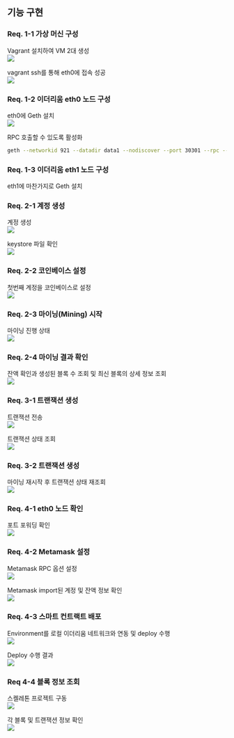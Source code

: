 ## 기능 구현
### Req. 1-1 가상 머신 구성
Vagrant 설치하여 VM 2대 생성  
![](./img/vagrant.png)

vagrant ssh를 통해 eth0에 접속 성공  
![](./img/vagrant-ssh-eth0.png)

### Req. 1-2 이더리움 eth0 노드 구성
eth0에 Geth 설치  
![](./img/eth0-install-geth.png)

RPC 호출할 수 있도록 활성화
```sh
geth --networkid 921 --datadir data1 --nodiscover --port 30301 --rpc --rpcport "8545" --rpcaddr "0.0.0.0" --rpccorsdomain "*" --rpcapi "eth, net, web3, miner, debug, personal, rpc" --allow-insecure-unlock console
```

### Req. 1-3 이더리움 eth1 노드 구성
eth1에 마찬가지로 Geth 설치

### Req. 2-1 계정 생성
계정 생성  
![](./img/new-account.png)

keystore 파일 확인  
![](./img/keystore.png)

### Req. 2-2 코인베이스 설정
첫번째 계정을 코인베이스로 설정  
![](./img/set-coinbase.png)

### Req. 2-3 마이닝(Mining) 시작
마이닝 진행 상태  
![](./img/mining.png)


### Req. 2-4 마이닝 결과 확인

잔액 확인과 생성된 블록 수 조회 및 최신 블록의 상세 정보 조회  
![](./img/block-number-and-latest-block.png)


### Req. 3-1 트랜잭션 생성
트랜잭션 전송  
![](./img/send-transaction.png)

트랜잭션 상태 조회  
![](./img/get-transaction-before.png)

### Req. 3-2 트랜잭션 생성
마이닝 재시작 후 트랜잭션 상태 재조회  
![](./img/get-transaction-after.png)

### Req. 4-1 eth0 노드 확인
포트 포워딩 확인  
![](./img/port-forwading.png)

### Req. 4-2 Metamask 설정
Metamask RPC 옵션 설정  
![](./img/metamask-rpc-setting.png)

Metamask import된 계정 및 잔액 정보 확인  
![](./img/metamask-imported-account.png)


### Req. 4-3 스마트 컨트랙트 배포
Environment를 로컬 이더리움 네트워크와 연동 및 deploy 수행  
![](./img/deploy.png)

Deploy 수행 결과  
![](./img/deploy-result.png)


### Req 4-4 블록 정보 조회
스켈레톤 프로젝트 구동  
![](./img/run-skeleton.png)

각 블록 및 트랜잭션 정보 확인  
![](./img/skeleton-block-info.png)



